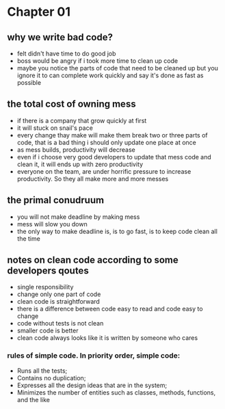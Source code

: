 # Chapter 01
## why we write bad code?
- felt didn't have time to do good job
- boss would be angry if i took more time to clean up code
- maybe you notice the parts of code that need to be cleaned up but you ignore it to can complete work quickly and say it's done as fast as possible

## the total cost of owning mess
- if there is a company that grow quickly at first
- it will stuck on snail's pace
- every change thay make will make them break two or three parts of code, that is a bad thing i should only update one place at once
- as mess builds, productivity will decrease
- even if i choose very good developers to update that mess code and clean it, it will ends up with zero productivity
- everyone on the team, are under horrific pressure to increase productivity. So they all make more and more messes

## the primal conudruum
- you will not make deadline by making mess
- mess will slow you down 
- the only way to make deadline is, is to go fast, is to keep code clean all the time

## notes on clean code according to some developers qoutes
- single responsibility
- change only one part of code
- clean code is straightforward
- there is a difference between code easy to read and code easy to change
- code without tests is not clean
- smaller code is better
- clean code always looks like it is written by someone who cares
### rules of simple code. In priority order, simple code:
- Runs all the tests;
- Contains no duplication;
- Expresses all the design ideas that are in the system;
- Minimizes the number of entities such as classes, methods, functions, and the like
